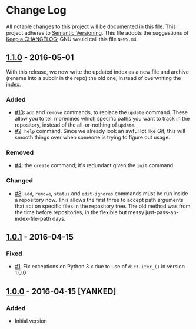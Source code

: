 # Change Log
All notable changes to this project will be documented in this file.
This project adheres to [Semantic Versioning](http://semver.org/).
This file adopts the suggestions of [Keep a CHANGELOG](http://keepachangelog.com);
GNU would call this file `NEWS.md`.

## [1.1.0] - 2016-05-01

With this release, we now write the updated index as a new file and archive
(rename into a subdir in the repo) the old one, instead of overwriting the
index.

### Added
- [#10](https://github.com/mcgid/morenines/issues/10): `add` and `remove`
  commands, to replace the `update` command. These allow you to tell morenines
  which specific paths you want to track in the repository, instead of the
  all-or-nothing of `update`.
- [#2](https://github.com/mcgid/morenines/issues/2): `help` command. Since we
  already look an awful lot like Git, this will smooth things over when
  someone is trying to figure out usage.

### Removed
- [#4](https://github.com/mcgid/morenines/issues/4): the `create` command; it's
  redundant given the `init` command.

### Changed
- [#8](https://github.com/mcgid/morenines/issues/8): `add`, `remove`, `status`
  and `edit-ignores` commands must be run inside a repository now. This allows
  the first three to accept path arguments that act on specific files in the
  repository tree. The old method was from the time before repositories, in the
  flexible but messy just-pass-an-index-file-path days.

## [1.0.1] - 2016-04-15
### Fixed
- [#1](https://github.com/mcgid/morenines/issues/1): Fix exceptions on Python
  3.x due to use of `dict.iter_()` in version 1.0.0

## [1.0.0] - 2016-04-15 [YANKED]
### Added
- Initial version


[1.1.0]: https://github.com/mcgid/morenines/compare/1.0.1...1.1.0
[1.0.1]: https://github.com/mcgid/morenines/compare/1.0.0...1.0.1
[1.0.0]: https://github.com/mcgid/morenines/releases/tag/1.0.0

